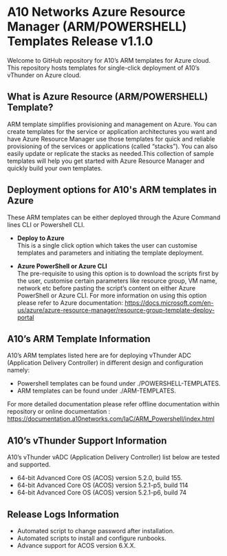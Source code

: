 # A10 Networks Azure Resource Manager (ARM/POWERSHELL) Templates Release v1.1.0
Welcome to GitHub repository for A10’s ARM templates for Azure cloud. This repository hosts templates for single-click 
deployment of A10’s vThunder on Azure cloud. 

## What is Azure Resource (ARM/POWERSHELL) Template?
ARM template simplifies provisioning and management on Azure. You can create templates for the service or application 
architectures you want and have Azure Resource Manager use those templates for quick and reliable provisioning of the 
services or applications (called “stacks”). You can also easily update or replicate the stacks as needed.This collection 
of sample templates will help you get started with Azure Resource Manager and quickly build your own templates.

## Deployment options for A10's ARM templates in Azure
These ARM templates can be either deployed through the Azure Command lines CLI or Powershell CLI. 

- **Deploy to Azure**<br>
This is a single click option which takes the user can customise templates and parameters
and initiating the template deployment. 

- **Azure PowerShell or Azure CLI**<br>
The pre-requisite to using this option is to download the scripts first by the user, customise certain parameters
like resource group, VM name, network etc before pasting the script’s content on either Azure PowerShell or Azure CLI. 
For more information on using this option please refer to Azure documentation: https://docs.microsoft.com/en-us/azure/azure-resource-manager/resource-group-template-deploy-portal

## A10’s ARM Template Information
A10’s ARM templates listed here are for deploying vThunder ADC (Application Delivery Controller) in different design and configuration namely:

- Powershell templates can be found under ./POWERSHELL-TEMPLATES.
- ARM templates can be found under ./ARM-TEMPLATES.

For more detailed documentation please refer offline documentation within repository or online documentation :
https://documentation.a10networks.com/IaC/ARM_Powershell/index.html

## A10’s vThunder Support Information
A10’s vThunder vADC (Application Delivery Controller) list below are tested and supported.
- 64-bit Advanced Core OS (ACOS) version 5.2.0, build 155.
- 64-bit Advanced Core OS (ACOS) version 5.2.1-p5, build 114
- 64-bit Advanced Core OS (ACOS) version 5.2.1-p6, build 74

## Release Logs Information
- Automated script to change password after installation.
- Automated scripts to install and configure runbooks.
- Advance support for ACOS version 6.X.X.